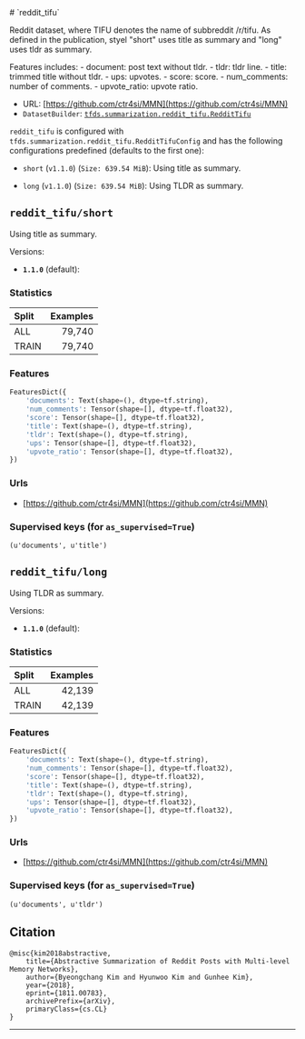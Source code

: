 <div itemscope itemtype="http://schema.org/Dataset">
  <div itemscope itemprop="includedInDataCatalog" itemtype="http://schema.org/DataCatalog">
    <meta itemprop="name" content="TensorFlow Datasets" />
  </div>
  <meta itemprop="name" content="reddit_tifu" />
  <meta itemprop="description" content="&#10;Reddit dataset, where TIFU denotes the name of subbreddit /r/tifu.&#10;As defined in the publication, styel &quot;short&quot; uses title as summary and&#10;&quot;long&quot; uses tldr as summary.&#10;&#10;Features includes:&#10;  - document: post text without tldr.&#10;  - tldr: tldr line.&#10;  - title: trimmed title without tldr.&#10;  - ups: upvotes.&#10;  - score: score.&#10;  - num_comments: number of comments.&#10;  - upvote_ratio: upvote ratio.&#10;&#10;&#10;To use this dataset:&#10;&#10;```&#10;import tensorflow_datasets as tfds&#10;&#10;ds = tfds.load('reddit_tifu')&#10;```&#10;" />
  <meta itemprop="url" content="https://www.tensorflow.org/datasets/catalog/reddit_tifu" />
  <meta itemprop="sameAs" content="https://github.com/ctr4si/MMN" />
  <meta itemprop="citation" content="&#10;@misc{kim2018abstractive,&#10;    title={Abstractive Summarization of Reddit Posts with Multi-level Memory Networks},&#10;    author={Byeongchang Kim and Hyunwoo Kim and Gunhee Kim},&#10;    year={2018},&#10;    eprint={1811.00783},&#10;    archivePrefix={arXiv},&#10;    primaryClass={cs.CL}&#10;}&#10;" />
</div>
# `reddit_tifu`

Reddit dataset, where TIFU denotes the name of subbreddit /r/tifu. As defined in
the publication, styel "short" uses title as summary and "long" uses tldr as
summary.

Features includes: - document: post text without tldr. - tldr: tldr line. -
title: trimmed title without tldr. - ups: upvotes. - score: score. -
num_comments: number of comments. - upvote_ratio: upvote ratio.

*   URL: [https://github.com/ctr4si/MMN](https://github.com/ctr4si/MMN)
*   `DatasetBuilder`:
    [`tfds.summarization.reddit_tifu.RedditTifu`](https://github.com/tensorflow/datasets/tree/master/tensorflow_datasets/summarization/reddit_tifu.py)

`reddit_tifu` is configured with
`tfds.summarization.reddit_tifu.RedditTifuConfig` and has the following
configurations predefined (defaults to the first one):

*   `short` (`v1.1.0`) (`Size: 639.54 MiB`): Using title as summary.

*   `long` (`v1.1.0`) (`Size: 639.54 MiB`): Using TLDR as summary.

## `reddit_tifu/short`
Using title as summary.

Versions:

*   **`1.1.0`** (default):

### Statistics

Split | Examples
:---- | -------:
ALL   | 79,740
TRAIN | 79,740

### Features
```python
FeaturesDict({
    'documents': Text(shape=(), dtype=tf.string),
    'num_comments': Tensor(shape=[], dtype=tf.float32),
    'score': Tensor(shape=[], dtype=tf.float32),
    'title': Text(shape=(), dtype=tf.string),
    'tldr': Text(shape=(), dtype=tf.string),
    'ups': Tensor(shape=[], dtype=tf.float32),
    'upvote_ratio': Tensor(shape=[], dtype=tf.float32),
})
```

### Urls

*   [https://github.com/ctr4si/MMN](https://github.com/ctr4si/MMN)

### Supervised keys (for `as_supervised=True`)
`(u'documents', u'title')`

## `reddit_tifu/long`
Using TLDR as summary.

Versions:

*   **`1.1.0`** (default):

### Statistics

Split | Examples
:---- | -------:
ALL   | 42,139
TRAIN | 42,139

### Features
```python
FeaturesDict({
    'documents': Text(shape=(), dtype=tf.string),
    'num_comments': Tensor(shape=[], dtype=tf.float32),
    'score': Tensor(shape=[], dtype=tf.float32),
    'title': Text(shape=(), dtype=tf.string),
    'tldr': Text(shape=(), dtype=tf.string),
    'ups': Tensor(shape=[], dtype=tf.float32),
    'upvote_ratio': Tensor(shape=[], dtype=tf.float32),
})
```

### Urls

*   [https://github.com/ctr4si/MMN](https://github.com/ctr4si/MMN)

### Supervised keys (for `as_supervised=True`)
`(u'documents', u'tldr')`

## Citation
```
@misc{kim2018abstractive,
    title={Abstractive Summarization of Reddit Posts with Multi-level Memory Networks},
    author={Byeongchang Kim and Hyunwoo Kim and Gunhee Kim},
    year={2018},
    eprint={1811.00783},
    archivePrefix={arXiv},
    primaryClass={cs.CL}
}
```

--------------------------------------------------------------------------------
